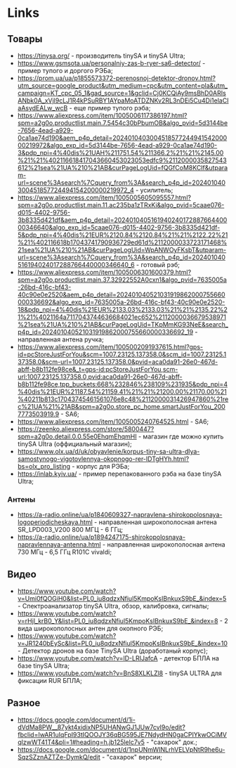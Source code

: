 # Links

## Товары

- https://tinysa.org/ - производитель tinySA и tinySA Ultra;
- https://www.gsmsota.ua/personalniy-zas-b-ryer-sa6-detector/ - пример тупого и доргого РЭБа;
- https://prom.ua/ua/p1855573372-perenosnoj-detektor-dronov.html?utm_source=google_product&utm_medium=cpc&utm_content=pla&utm_campaign=KT_cpc_05_1&gad_source=1&gclid=Cj0KCQiAy9msBhD0ARIsANbk0A_xVjl9cLJ1R4kPSuRBY1AYpaMoATDZNKv2RL3nDEi5Cu4Di1elaCIaAsydEALw_wcB - еще пример тупого рэба;
- https://www.aliexpress.com/item/1005006117386197.html?spm=a2g0o.productlist.main.7.5454c30bPbumOB&algo_pvid=5d3144be-7656-4ead-a929-0ca1ae74d190&aem_p4p_detail=202401040300451857724494154200000219972&algo_exp_id=5d3144be-7656-4ead-a929-0ca1ae74d190-3&pdp_npi=4%40dis%21UAH%211751.54%211366.2%21%21%2145.00%21%21%402116618417043660453023053edfc9%2112000035827543612%21sea%21UA%210%21AB&curPageLogUid=fQGfCoM8KCIf&utparam-url=scene%3Asearch%7Cquery_from%3A&search_p4p_id=202401040300451857724494154200000219972_4 - усилитель;
- https://www.aliexpress.com/item/1005005605095557.html?spm=a2g0o.productlist.main.11.ac235ba1zTRxKi&algo_pvid=5caae076-d015-4402-9756-3b8335d421df&aem_p4p_detail=202401040516194024017288766440000346640&algo_exp_id=5caae076-d015-4402-9756-3b8335d421df-5&pdp_npi=4%40dis%21EUR%2120.84%2120.84%21%21%2122.22%21%21%402116618b17043741790936729ed61d%2112000033723171468%21sea%21UA%210%21AB&curPageLogUid=WpANWOyFKsbT&utparam-url=scene%3Asearch%7Cquery_from%3A&search_p4p_id=202401040516194024017288766440000346640_6 - готовый рэб;
- https://www.aliexpress.com/item/1005006301600379.html?spm=a2g0o.productlist.main.37.32922552A0cxn1&algo_pvid=7635005a-26bd-416c-bf43-40c90e0e2520&aem_p4p_detail=202401040521031919862000755660000336692&algo_exp_id=7635005a-26bd-416c-bf43-40c90e0e2520-18&pdp_npi=4%40dis%21EUR%2133.03%2133.03%21%21%2135.22%21%21%4021164a7117043744636684021ec652%2112000036679538971%21sea%21UA%210%21AB&curPageLogUid=TKpMmKG93NeE&search_p4p_id=202401040521031919862000755660000336692_19 - направленная антена ручка;
- https://www.aliexpress.com/item/1005002091937615.html?gps-id=pcStoreJustForYou&scm=1007.23125.137358.0&scm_id=1007.23125.137358.0&scm-url=1007.23125.137358.0&pvid=aca0da91-26e0-467d-abff-b8b112fe98ce&_t=gps-id:pcStoreJustForYou,scm-url:1007.23125.137358.0,pvid:aca0da91-26e0-467d-abff-b8b112fe98ce,tpp_buckets:668%232846%238109%231935&pdp_npi=4%40dis%21EUR%21187.54%21159.41%21%21%21200.00%21170.00%21%40211b813c17043745461561076e8c48%2112000031426947860%21rec%21UA%21%21AB&spm=a2g0o.store_pc_home.smartJustForYou_2007773503919.9 - SA6;
- https://www.aliexpress.com/item/1005005240764525.html - SA6;
- https://zeenko.aliexpress.com/store/5800447?spm=a2g0o.detail.0.0.55e0EhqmEhqmHI - магазин где можно купить tinySA Ultra (оффициальный магазин);
- https://www.olx.ua/d/uk/obyavlenie/korpus-tiny-sa-ultra-dlya-samostynogo-vigotovlennya-okopnogo-rer-IDTgHYh.html?bs=olx_pro_listing - корпус для РЭБа;
- https://inlab.kyiv.ua/ - пример перепакованного рэба на базе tinySA Ultra;

### Антены

- https://a-radio.online/ua/p1840609327-napravlena-shirokopolosnaya-logoperiodicheskaya.html - направленная широкополосная антена SR_LPD003_V200 800 МГЦ - 6 ГГц;
- https://a-radio.online/ua/p1894247175-shirokopolosnaya-napravlennaya-antenna.html - направленная широкополосная антена 730 МГц - 6,5 ГГц R101C vivaldi;

## Видео

- https://www.youtube.com/watch?v=Umi0fQOGiH0&list=PL0_iu8qdzxNfiul5KmpoKsIBnkuxS9bE_&index=5 - Спектроанализатор tinySA Ultra, обзор, калибровка, сигналы;
- https://www.youtube.com/watch?v=rHjl_krB0_Y&list=PL0_iu8qdzxNfiul5KmpoKsIBnkuxS9bE_&index=8 - 2 вида широкополосных антен для окопного РЭБ;
- https://www.youtube.com/watch?v=JR1240bEySc&list=PL0_iu8qdzxNfiul5KmpoKsIBnkuxS9bE_&index=10 - Детектор дронов на базе TinySA Ultra (доработаный корпус);
- https://www.youtube.com/watch?v=lD-LRIJafcA - детектор БПЛА на базе tinySA Ultra;
- https://www.youtube.com/watch?v=BnS8XLKLZl8 - tinySA ULTRA для фиксации RUR БПЛА;

## Разное 

- https://docs.google.com/document/d/1i-dVdMa8PW__87ykt4xidixNP5UHANwGJ1JUw7cvI9o/edit?fbclid=IwAR1uIqFpI93tIQOOJY36qBG595JE7NdydHN0gaCPIYkwOCiMVqlzwWT41T4&pli=1#heading=h.jb125lelc7v5 - "сахарок" док.;
- https://docs.google.com/document/d/1npUNmWINLrhVELVpNtR9he6u-SqzSZznAZTZe-DymkQ/edit - "сахарок" версии;